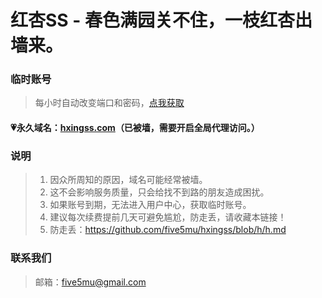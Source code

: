 # 红杏SS - 春色满园关不住，一枝红杏出墙来。

### 临时账号

> 每小时自动改变端口和密码，[点我获取](https://free.5mu.me)

#### 💗永久域名：[hxingss.com](http://hxingss.com)（已被墙，需要开启全局代理访问。）

### 说明

> 1. 因众所周知的原因，域名可能经常被墙。
> 2. 这不会影响服务质量，只会给找不到路的朋友造成困扰。
> 3. 如果账号到期，无法进入用户中心，获取临时账号。
> 4. 建议每次续费提前几天可避免尴尬，防走丢，请收藏本链接！
> 5. 防走丢：https://github.com/five5mu/hxingss/blob/h/h.md

### 联系我们

> 邮箱：five5mu@gmail.com
